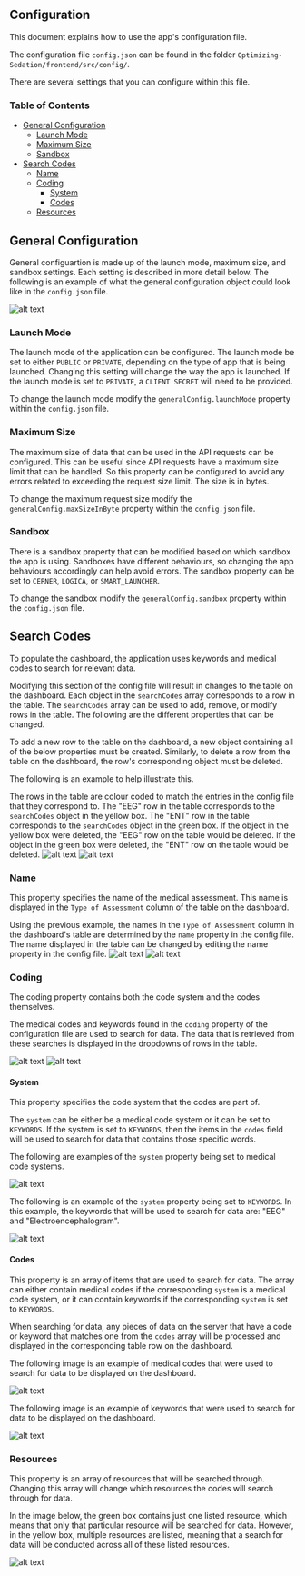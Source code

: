 ## Configuration
This document explains how to use the app's configuration file.

The configuration file `config.json` can be found in the folder `Optimizing-Sedation/frontend/src/config/`. 

There are several settings that you can configure within this file. 

### Table of Contents
- [General Configuration](#general-configuration)
    - [Launch Mode](#launch-mode)
    - [Maximum Size](#maximum-size)
    - [Sandbox](#sandbox)
- [Search Codes](#search-codes)
    - [Name](#name)
    - [Coding](#coding)
        - [System](#system)
        - [Codes](#codes)
    - [Resources](#resources)

## General Configuration
General configuartion is made up of the launch mode, maximum size, and sandbox settings. Each setting is described in more detail below. The following is an example of what the general configuration object could look like in the `config.json` file. 

![alt text](images/configGeneralConfig.png)

### Launch Mode
The launch mode of the application can be configured. The launch mode be set to either `PUBLIC` or `PRIVATE`, depending on the type of app that is being launched. Changing this setting will change the way the app is launched. If the launch mode is set to `PRIVATE`, a `CLIENT SECRET` will need to be provided. 

To change the launch mode modify the `generalConfig.launchMode` property within the `config.json` file. 

### Maximum Size 
The maximum size of data that can be used in the API requests can be configured. This can be useful since API requests have a maximum size limit that can be handled. So this property can be configured to avoid any errors related to exceeding the request size limit. The size is in bytes.

To change the maximum request size modify the `generalConfig.maxSizeInByte` property within the `config.json` file. 


### Sandbox
There is a sandbox property that can be modified based on which sandbox the app is using. Sandboxes have different behaviours, so changing the app behaviours accordingly can help avoid errors. The sandbox property can be set to `CERNER`, `LOGICA`, or `SMART_LAUNCHER`.

To change the sandbox modify the `generalConfig.sandbox` property within the `config.json` file.


## Search Codes
To populate the dashboard, the application uses keywords and medical codes to search for relevant data. 

Modifying this section of the config file will result in changes to the table on the dashboard. Each object in the `searchCodes` array corresponds to a row in the table. The `searchCodes` array can be used to add, remove, or modify rows in the table. The following are the different properties that can be changed. 

To add a new row to the table on the dashboard, a new object containing all of the below properties must be created. Similarly, to delete a row from the table on the dashboard, the row's corresponding object must be deleted. 

The following is an example to help illustrate this.  

The rows in the table are colour coded to match the entries in the config file that they correspond to. The "EEG" row in the table corresponds to the `searchCodes` object in the yellow box. The "ENT" row in the table corresponds to the `searchCodes` object in the green box. If the object in the yellow box were deleted, the "EEG" row on the table would be deleted. If the object in the green box were deleted, the "ENT" row on the table would be deleted.
![alt text](images/configTableRows.png)
![alt text](images/configSearchCodesEntries.png)

### Name
This property specifies the name of the medical assessment. This name is displayed in the `Type of Assessment` column of the table on the dashboard. 

Using the previous example, the names in the `Type of Assessment` column in the dashboard's table are determined by the `name` property in the config file. The name displayed in the table can be changed by editing the name property in the config file.
![alt text](images/configTableName.png)
![alt text](images/configSearchCodesName.png)

### Coding
The coding property contains both the code system and the codes themselves.

The medical codes and keywords found in the `coding` property of the configuration file are used to search for data. The data that is retrieved from these searches is displayed in the dropdowns of rows in the table.

![alt text](images/configTableCoding.png)
![alt text](images/configSearchCodesCoding.png)

#### System
This property specifies the code system that the codes are part of. 

The `system` can be either be a medical code system or it can be set to `KEYWORDS`. If the system is set to `KEYWORDS`, then the items in the `codes` field will be used to search for data that contains those specific words. 

The following are examples of the `system` property being set to medical code systems.  

![alt text](images/configSearchCodesSystemMedical.png)

The following is an example of the `system` property being set to `KEYWORDS`. In this example, the keywords that will be used to search for data are: "EEG" and "Electroencephalogram".

![alt text](images/configSearchCodesSystemKeywords.png)


#### Codes
This property is an array of items that are used to search for data. The array can either contain medical codes if the corresponding `system` is a medical code system, or it can contain keywords if the corresponding `system` is set to `KEYWORDS`. 

When searching for data, any pieces of data on the server that have a code or keyword that matches one from the `codes` array will be processed and displayed in the corresponding table row on the dashboard.

The following image is an example of medical codes that were used to search for data to be displayed on the dashboard. 

![alt text](images/configSearchCodesCodesMedical.png)

The following image is an example of keywords that were used to search for data to be displayed on the dashboard. 

![alt text](images/configSearchCodesCodesKeywords.png)

### Resources
This property is an array of resources that will be searched through. Changing this array will change which resources the codes will search through for data.

In the image below, the green box contains just one listed resource, which means that only that particular resource will be searched for data. However, in the yellow box, multiple resources are listed, meaning that a search for data will be conducted across all of these listed resources.

![alt text](images/configSearchCodesResources.png)

